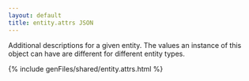 ```yaml
---
layout: default
title: entity.attrs JSON
---
```


Additional descriptions for a given entity. The values an instance of this object can have are different for different entity types.


{% include genFiles/shared/entity.attrs.html %}

